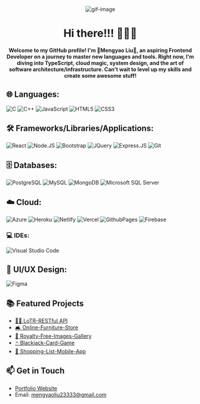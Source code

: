 <p align="center">
  <img src="https://i.giphy.com/media/v1.Y2lkPTc5MGI3NjExN2pzb2c3ZnByZWRrYnp2OXN6NWI1M2lhNzY4eGl5YzhhZ3J6djEyeiZlcD12MV9pbnRlcm5hbF9naWZfYnlfaWQmY3Q9Zw/j7k6JOp8LufhXspVfu/giphy.gif" alt="gif-image"/>
</p>

<h1 align="center">Hi there!!! 👋😊😊</h1>
<h4 align="center">Welcome to my GitHub profile! I'm 🌟Mengyao Liu🌟, an aspiring Frontend Developer on a journey to master new languages and tools. Right now, I'm diving into TypeScript, cloud magic, system design, and the art of software architecture/infrastructure. Can't wait to level up my skills and create some awesome stuff!</h4>

## 🌐 Languages:

![C](https://img.shields.io/badge/C-A8B9CC?style=for-the-badge&logo=C&logoColor=white)
![C++](https://img.shields.io/badge/C++-00599C?style=for-the-badge&logo=cplusplus&logoColor=white)
![JavaScript](https://img.shields.io/badge/JavaScript-F7DF1E?style=for-the-badge&logo=javascript&logoColor=black)
![HTML5](https://img.shields.io/badge/HTML5-E34F26?style=for-the-badge&logo=html5&logoColor=white)
![CSS3](https://img.shields.io/badge/CSS3-1572B6?style=for-the-badge&logo=css3&logoColor=white)

## 🛠️ Frameworks/Libraries/Applications:

![React](https://img.shields.io/badge/React-20232A?style=for-the-badge&logo=react&logoColor=61DAFB)
![Node.JS](https://img.shields.io/badge/Node.js-43853D?style=for-the-badge&logo=node.js&logoColor=white)
![Bootstrap](https://img.shields.io/badge/Bootstrap-563D7C?style=for-the-badge&logo=bootstrap&logoColor=white)
![JQuery](https://img.shields.io/badge/jQuery-0769AD?style=for-the-badge&logo=jquery&logoColor=white)
![Express.JS](https://img.shields.io/badge/Express.js-000000?style=for-the-badge&logo=express&logoColor=white)
![Git](https://img.shields.io/badge/Git-F05032?style=for-the-badge&logo=git&logoColor=white)

## 🗄️ Databases:
![PostgreSQL](https://img.shields.io/badge/PostgreSQL-316192?style=for-the-badge&logo=postgresql&logoColor=white)
![MySQL](https://img.shields.io/badge/MySQL-4479A1?style=for-the-badge&logo=mysql&logoColor=white)
![MongoDB](https://img.shields.io/badge/MongoDB-4EA94B?style=for-the-badge&logo=mongodb&logoColor=white)
![Microsoft SQL Server](https://img.shields.io/badge/Microsoft_SQL_Server-CC2927?style=for-the-badge&logo=microsoftsqlserver&logoColor=white)

## ☁️ Cloud:
![Azure](https://img.shields.io/badge/Azure-0078D4?style=for-the-badge&logo=microsoftazure&logoColor=white)
![Heroku](https://img.shields.io/badge/Heroku-430098?style=for-the-badge&logo=heroku&logoColor=white)
![Netlify](https://img.shields.io/badge/Netlify-00C7B7?style=for-the-badge&logo=netlify&logoColor=white)
![Vercel](https://img.shields.io/badge/Vercel-000000?style=for-the-badge&logo=vercel&logoColor=white)
![GithubPages](https://img.shields.io/badge/Github_Pages-222222?style=for-the-badge&logo=githubpages&logoColor=white)
![Firebase](https://img.shields.io/badge/Firebase-FFCA28?style=for-the-badge&logo=firebase&logoColor=white)

### 💻 IDEs:
![Visual Studio Code](https://img.shields.io/badge/Visual_Studio_Code-0078D4?style=for-the-badge&logo=visualstudiocode&logoColor=white)

## 🎨 UI/UX Design:
![Figma](https://img.shields.io/badge/Figma-F24E1E?style=for-the-badge&logo=figma&logoColor=white)

## 📚 Featured Projects

- [🧝‍♂️ LoTR-RESTful API](https://github.com/LynetteLiu2333/LoTR-RESTful-API)
- [🛋️ Online-Furniture-Store](https://github.com/LynetteLiu2333/Online-Furniture-Store)
- [📸 Royalty-Free-Images-Gallery](https://github.com/LynetteLiu2333/Royalty-Free-Images-Gallery)
- [🃏 Blackjack-Card-Game](https://github.com/LynetteLiu2333/Blackjack-Card-Game)
- [📝 Shopping-List-Mobile-App](https://github.com/LynetteLiu2333/Shopping-List-Mobile-App-React)

## 📫 Get in Touch

- [Portfolio Website](xxx)
- Email: <mengyaoliu23333@gmail.com>
